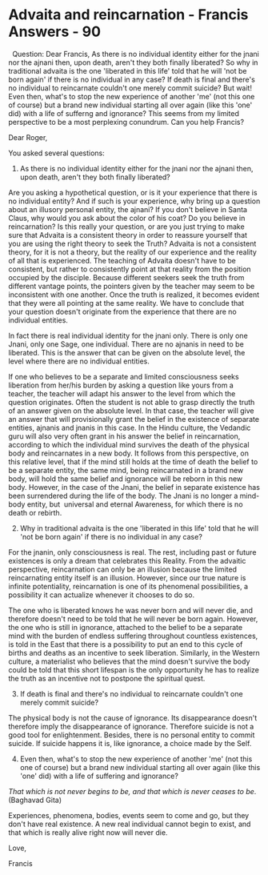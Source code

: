 # Advaita and reincarnation - Francis Answers - 90

&nbsp;
Question: Dear Francis, As there is no individual identity either for the jnani nor the ajnani then, upon death, aren't they both finally liberated? So why in traditional advaita is the one 'liberated in this life' told that he will 'not be born again' if there is no individual in any case? If death is final and there's no individual to reincarnate couldn't one merely commit suicide? But wait! Even then, what's to stop the new experience of another 'me' (not this one of course) but a brand new individual starting all over again (like this 'one' did) with a life of sufferng and ignorance? This seems from my limited perspective to be a most perplexing conundrum. Can you help Francis?


Dear Roger,

You asked several questions:

1. As there is no individual identity either for the jnani nor the ajnani then, upon death, aren't they both finally liberated?&nbsp;

Are you asking a hypothetical question, or is it your experience that there is no individual entity? And if such is your experience, why bring up a question about an illusory personal entity, the ajnani? If you don't believe in Santa Claus, why would you ask about the color of his coat?&nbsp;Do you believe in reincarnation? Is this really your question, or are you just trying to make sure that Advaita is a consistent theory in order to reassure yourself that you are using the right theory to seek the Truth? Advaita is not a consistent theory, for it is not a theory, but the reality of our experience and the reality of all that is experienced. The teaching of Advaita doesn't have to be consistent, but rather to consistently point at that reality from the position occupied by the disciple. Because different seekers seek the truth from different vantage points, the pointers given by the teacher may seem to be inconsistent with one another. Once the truth is realized, it becomes evident that they were all pointing at the same reality.&nbsp;We have to conclude that your question doesn't originate from the experience that there are no individual entities.&nbsp;

In fact there is real individual identity for the jnani only. There is only one Jnani, only one Sage, one individual. There are no ajnanis in need to be liberated. This is the answer that can be given on the absolute level, the level where there are no individual entities.

If one who believes to be a separate and limited consciousness seeks liberation from her/his burden by asking a question like yours from a teacher, the teacher will adapt his answer to the level from which the question originates. Often the student is not able to grasp directly the truth of an answer given on the absolute level. In that case, the teacher will give an answer that will provisionally grant the belief in the existence of separate entities, ajnanis and jnanis in this case. In the Hindu culture, the Vedandic guru will also very often grant in his answer the belief in reincarnation, according to which the individual mind survives the death of the physical body and reincarnates in a new body. It follows from this perspective, on this relative level, that if the mind still holds at the time of death the belief to be a separate entity, the same mind, being reincarnated in a brand new body, will hold the same belief and ignorance will be reborn in this new body. However, in the case of the Jnani, the belief in separate existence has been surrendered during the life of the body. The Jnani is no longer a mind-body entity, but&nbsp; universal and eternal Awareness, for which there is no death or rebirth.&nbsp;

2. Why in traditional advaita is the one 'liberated in this life' told that he will 'not be born again' if there is no individual in any case?&nbsp;

For the jnanin, only consciousness is real. The rest, including past or future existences is only a dream that celebrates this Reality. From the advaitic perspective, reincarnation can only be an illusion because the limited reincarnating entity itself is an illusion. However, since our true nature is infinite potentiality, reincarnation is one of its phenomenal possibilities, a possibility it can actualize whenever it chooses to do so.&nbsp;

The one who is liberated knows he was never born and will never die, and therefore doesn't need to be told that he will never be born again. However, the one who is still in ignorance, attached to the belief to be a separate mind with the burden of endless suffering throughout countless existences, is told in the East that there is a possibility to put an end to this cycle of births and deaths as an incentive to seek liberation. Similarly, in the Western culture, a materialist who believes that the mind doesn't survive the body could be told that this short lifespan is the only opportunity he has to realize the truth as an incentive not to postpone the spiritual quest.&nbsp;

3. If death is final and there's no individual to reincarnate couldn't one merely commit suicide?

The physical body is not the cause of ignorance. Its disappearance doesn't therefore imply the disappearance of ignorance. Therefore suicide is not a good tool for enlightenment. Besides, there is no personal entity to commit suicide. If suicide happens it is, like ignorance, a choice made by the Self.

4. Even then, what's to stop the new experience of another 'me' (not this one of course) but a brand new individual starting all over again (like this 'one' did) with a life of suffering and ignorance?&nbsp;

_That which is not never begins to be, and that which is never ceases to be_. (Baghavad Gita)

Experiences, phenomena, bodies, events seem to come and go, but they don't have real existence. A new real individual cannot begin to exist, and that which is really alive right now will never die.

Love,

Francis




